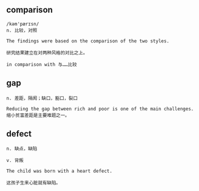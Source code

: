 ## comparison
```
/kəm'pærɪsn/
n. 比较，对照

The findings were based on the comparison of the two styles.

研究结果建立在对两种风格的对比之上。

in comparison with 与……比较
```

## gap
```
n. 差距，隔阂；缺口，豁口，裂口

Reducing the gap between rich and poor is one of the main challenges.
缩小贫富差距是主要难题之一。
```
## defect
```
n. 缺点，缺陷

v. 背叛

The child was born with a heart defect.

这孩子生来心脏就有缺陷。
```
